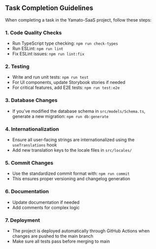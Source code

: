 ## Task Completion Guidelines

When completing a task in the Yamato-SaaS project, follow these steps:

### 1. Code Quality Checks
- Run TypeScript type checking: `npm run check-types`
- Run ESLint: `npm run lint`
- Fix ESLint issues: `npm run lint:fix`

### 2. Testing
- Write and run unit tests: `npm run test`
- For UI components, update Storybook stories if needed
- For critical features, add E2E tests: `npm run test:e2e`

### 3. Database Changes
- If you've modified the database schema in `src/models/Schema.ts`, generate a new migration: `npm run db:generate`

### 4. Internationalization
- Ensure all user-facing strings are internationalized using the `useTranslations` hook
- Add new translation keys to the locale files in `src/locales/`

### 5. Commit Changes
- Use the standardized commit format with: `npm run commit`
- This ensures proper versioning and changelog generation

### 6. Documentation
- Update documentation if needed
- Add comments for complex logic

### 7. Deployment
- The project is deployed automatically through GitHub Actions when changes are pushed to the main branch
- Make sure all tests pass before merging to main
